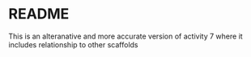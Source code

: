 # README

This is an alteranative and more accurate version of activity 7
where it includes relationship to other scaffolds